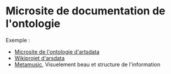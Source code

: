 # Microsite de documentation de l'ontologie

Exemple :
- [Microsite de l'ontologie d'artsdata](https://culturecreates.github.io/artsdata-data-model/)
- [Wikiprojet d'arsdata](https://www.wikidata.org/wiki/Wikidata:WikiProject_Performing_arts/Data_structure)
- [Metamusic](https://metamusic.ca/toolkit#20017-track-title), Visuelement beau et structure de l'information
